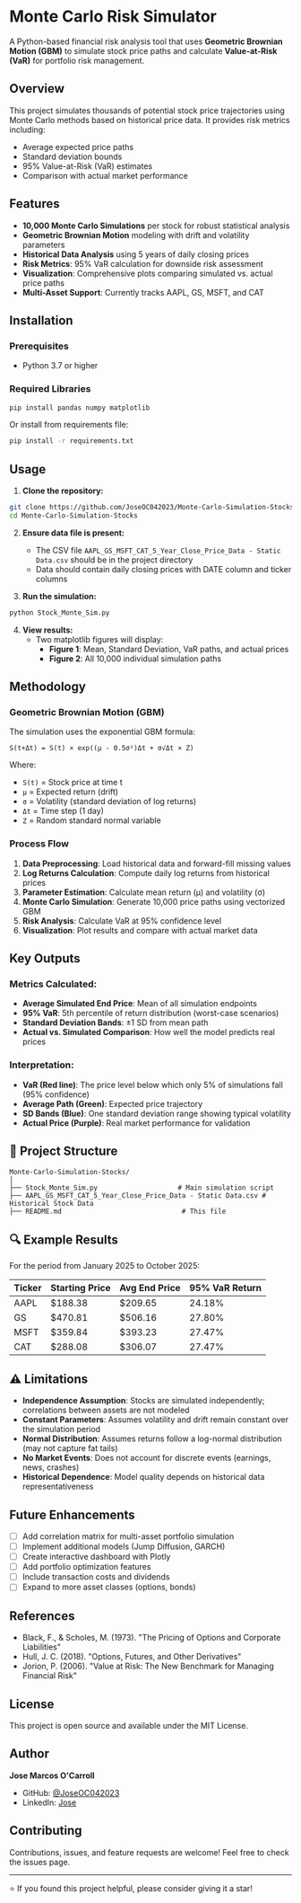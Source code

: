 # Monte Carlo Risk Simulator

A Python-based financial risk analysis tool that uses **Geometric Brownian Motion (GBM)** to simulate stock price paths and calculate **Value-at-Risk (VaR)** for portfolio risk management.

## Overview

This project simulates thousands of potential stock price trajectories using Monte Carlo methods based on historical price data. It provides risk metrics including:
- Average expected price paths
- Standard deviation bounds
- 95% Value-at-Risk (VaR) estimates
- Comparison with actual market performance

## Features

- **10,000 Monte Carlo Simulations** per stock for robust statistical analysis
- **Geometric Brownian Motion** modeling with drift and volatility parameters
- **Historical Data Analysis** using 5 years of daily closing prices
- **Risk Metrics**: 95% VaR calculation for downside risk assessment
- **Visualization**: Comprehensive plots comparing simulated vs. actual price paths
- **Multi-Asset Support**: Currently tracks AAPL, GS, MSFT, and CAT

## Installation

### Prerequisites
- Python 3.7 or higher

### Required Libraries
```bash
pip install pandas numpy matplotlib
```

Or install from requirements file:
```bash
pip install -r requirements.txt
```

## Usage

1. **Clone the repository:**
```bash
git clone https://github.com/JoseOC042023/Monte-Carlo-Simulation-Stocks.git
cd Monte-Carlo-Simulation-Stocks
```

2. **Ensure data file is present:**
   - The CSV file `AAPL_GS_MSFT_CAT_5_Year_Close_Price_Data - Static Data.csv` should be in the project directory
   - Data should contain daily closing prices with DATE column and ticker columns

3. **Run the simulation:**
```bash
python Stock_Monte_Sim.py
```

4. **View results:**
   - Two matplotlib figures will display:
     - **Figure 1**: Mean, Standard Deviation, VaR paths, and actual prices
     - **Figure 2**: All 10,000 individual simulation paths

## Methodology

### Geometric Brownian Motion (GBM)

The simulation uses the exponential GBM formula:

```
S(t+Δt) = S(t) × exp((μ - 0.5σ²)Δt + σ√Δt × Z)
```

Where:
- `S(t)` = Stock price at time t
- `μ` = Expected return (drift)
- `σ` = Volatility (standard deviation of log returns)
- `Δt` = Time step (1 day)
- `Z` = Random standard normal variable

### Process Flow

1. **Data Preprocessing**: Load historical data and forward-fill missing values
2. **Log Returns Calculation**: Compute daily log returns from historical prices
3. **Parameter Estimation**: Calculate mean return (μ) and volatility (σ)
4. **Monte Carlo Simulation**: Generate 10,000 price paths using vectorized GBM
5. **Risk Analysis**: Calculate VaR at 95% confidence level
6. **Visualization**: Plot results and compare with actual market data

## Key Outputs

### Metrics Calculated:
- **Average Simulated End Price**: Mean of all simulation endpoints
- **95% VaR**: 5th percentile of return distribution (worst-case scenarios)
- **Standard Deviation Bands**: ±1 SD from mean path
- **Actual vs. Simulated Comparison**: How well the model predicts real prices

### Interpretation:
- **VaR (Red line)**: The price level below which only 5% of simulations fall (95% confidence)
- **Average Path (Green)**: Expected price trajectory
- **SD Bands (Blue)**: One standard deviation range showing typical volatility
- **Actual Price (Purple)**: Real market performance for validation

## 📁 Project Structure

```
Monte-Carlo-Simulation-Stocks/
│
├── Stock_Monte_Sim.py                    # Main simulation script
├── AAPL_GS_MSFT_CAT_5_Year_Close_Price_Data - Static Data.csv # Historical Stock Data
├── README.md                              # This file
```

## 🔍 Example Results

For the period from January 2025 to October 2025:

| Ticker | Starting Price | Avg End Price | 95% VaR Return |
|--------|---------------|---------------|----------------|
| AAPL   | $188.38      | $209.65      | 24.18%         |
| GS     | $470.81      | $506.16      | 27.80%         |
| MSFT   | $359.84      | $393.23      | 27.47%         |
| CAT    | $288.08      | $306.07      | 27.47%         |


## ⚠️ Limitations

- **Independence Assumption**: Stocks are simulated independently; correlations between assets are not modeled
- **Constant Parameters**: Assumes volatility and drift remain constant over the simulation period
- **Normal Distribution**: Assumes returns follow a log-normal distribution (may not capture fat tails)
- **No Market Events**: Does not account for discrete events (earnings, news, crashes)
- **Historical Dependence**: Model quality depends on historical data representativeness

##  Future Enhancements

- [ ] Add correlation matrix for multi-asset portfolio simulation
- [ ] Implement additional models (Jump Diffusion, GARCH)
- [ ] Create interactive dashboard with Plotly
- [ ] Add portfolio optimization features
- [ ] Include transaction costs and dividends
- [ ] Expand to more asset classes (options, bonds)

##  References

- Black, F., & Scholes, M. (1973). "The Pricing of Options and Corporate Liabilities"
- Hull, J. C. (2018). "Options, Futures, and Other Derivatives"
- Jorion, P. (2006). "Value at Risk: The New Benchmark for Managing Financial Risk"

##  License

This project is open source and available under the MIT License.

##  Author

**Jose Marcos O'Carroll**
- GitHub: [@JoseOC042023](https://github.com/JoseOC042023)
- LinkedIn: [Jose](https://www.linkedin.com/in/jose-marcos-o-carroll-871721183/)

##  Contributing

Contributions, issues, and feature requests are welcome! Feel free to check the issues page.

---

⭐ If you found this project helpful, please consider giving it a star!
